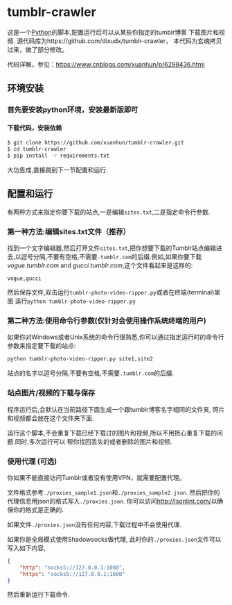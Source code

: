 tumblr-crawler
===============

这是一个[Python](https://www.python.org)的脚本,配置运行后可以从某些你指定的tumblr博客
下载图片和视频.
源代码库为https://github.com/dixudx/tumblr-crawler， 本代码为玄魂拷贝过来，做了部分修改。

代码详解，参见：https://www.cnblogs.com/xuanhun/p/6298436.html

## 环境安装
### 首先要安装python环境，安装最新版即可
#### 下载代码，安装依赖
```bash
$ git clone https://github.com/xuanhun/tumblr-crawler.git
$ cd tumblr-crawler
$ pip install -r requirements.txt
```

大功告成,直接跳到下一节配置和运行.




## 配置和运行

有两种方式来指定你要下载的站点,一是编辑`sites.txt`,二是指定命令行参数.

### 第一种方法:编辑sites.txt文件（推荐）
找到一个文字编辑器,然后打开文件`sites.txt`,把你想要下载的Tumblr站点编辑进去,以逗号分隔,不要有空格,不需要`.tumblr.com`的后缀.例如,如果你要下载 _vogue.tumblr.com_ and _gucci.tumblr.com_,这个文件看起来是这样的:

```
vogue,gucci
```

然后保存文件,双击运行`tumblr-photo-video-ripper.py`或者在终端(terminal)里面
运行`python tumblr-photo-video-ripper.py`

### 第二种方法:使用命令行参数(仅针对会使用操作系统终端的用户)

如果你对Windows或者Unix系统的命令行很熟悉,你可以通过指定运行时的命令行参数来指定要下载的站点:

```bash
python tumblr-photo-video-ripper.py site1,site2
```

站点的名字以逗号分隔,不要有空格,不需要`.tumblr.com`的后缀.

### 站点图片/视频的下载与保存

程序运行后,会默认在当前路径下面生成一个跟tumblr博客名字相同的文件夹,
照片和视频都会放在这个文件夹下面.

运行这个脚本,不会重复下载已经下载过的图片和视频,所以不用担心重复下载的问题.同时,多次运行可以
帮你找回丢失的或者删除的图片和视频.

### 使用代理 (可选)
你如果不能直接访问Tumblr或者没有使用VPN，就需要配置代理。

文件格式参考`./proxies_sample1.json`和`./proxies_sample2.json`.
然后把你的代理信息用json的格式写入`./proxies.json`.
你可以访问<http://jsonlint.com/>以确保你的格式是正确的.

如果文件`./proxies.json`没有任何内容,下载过程中不会使用代理.

如果你是全局模式使用Shadowsocks做代理, 此时你的`./proxies.json`文件可以写入如下内容,

```json
{
    "http": "socks5://127.0.0.1:1080",
    "https": "socks5://127.0.0.1:1080"
}
```

然后重新运行下载命令.

